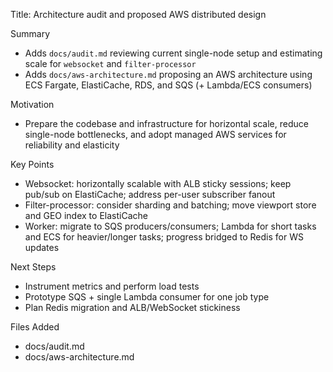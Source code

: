 Title: Architecture audit and proposed AWS distributed design

Summary
- Adds `docs/audit.md` reviewing current single-node setup and estimating scale for `websocket` and `filter-processor`
- Adds `docs/aws-architecture.md` proposing an AWS architecture using ECS Fargate, ElastiCache, RDS, and SQS (+ Lambda/ECS consumers)

Motivation
- Prepare the codebase and infrastructure for horizontal scale, reduce single-node bottlenecks, and adopt managed AWS services for reliability and elasticity

Key Points
- Websocket: horizontally scalable with ALB sticky sessions; keep pub/sub on ElastiCache; address per-user subscriber fanout
- Filter-processor: consider sharding and batching; move viewport store and GEO index to ElastiCache
- Worker: migrate to SQS producers/consumers; Lambda for short tasks and ECS for heavier/longer tasks; progress bridged to Redis for WS updates

Next Steps
- Instrument metrics and perform load tests
- Prototype SQS + single Lambda consumer for one job type
- Plan Redis migration and ALB/WebSocket stickiness

Files Added
- docs/audit.md
- docs/aws-architecture.md
